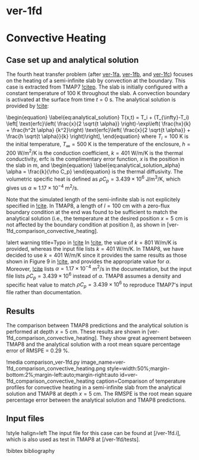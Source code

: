 # ver-1fd

# Convective Heating

## Case set up and analytical solution

The fourth heat transfer problem (after [ver-1fa](ver-1fa.md), [ver-1fb](ver-1fb.md), and [ver-1fc](ver-1fc.md)) focuses on the heating of a semi-infinite slab by convection at the boundary. This case is extracted from TMAP7 [!citep](ambrosek2008verification).
The slab is initially configured with a constant temperature of 100 K throughout the slab. A convection boundary is activated at the surface from time $t = 0$ s. The analytical solution is provided by [!cite](Incropera2002):

\begin{equation} \label{eq:analytical_solution}
T(x,t) = T_i + (T_{\infty}-T_i) \left[ \text{erfc}\left( \frac{x}{2 \sqrt{t \alpha}} \right)-\exp\left( \frac{hx}{k} + \frac{h^2t \alpha} {k^2}\right) \text{erfc}\left( \frac{x}{2 \sqrt{t \alpha}} + \frac{h \sqrt{t \alpha}}{k} \right)\right],
\end{equation}
where $T_i = 100$ K is the initial temperature, $T_{\infty} = 500$ K is the temperature of the enclosure, $h = 200$ W/m$^2$/K is the conduction coefficient, $k = 401$ W/m/K is the thermal conductivity, $\text{erfc}$ is the complimentary error function, $x$ is the position in the slab in m, and
\begin{equation} \label{eq:analytical_solution_alpha}
\alpha = \frac{k}{\rho C_p}
\end{equation}
is the thermal diffusivity. The volumetric specific heat is defined as $\rho C_p = 3.439 \times 10^6$ J/m$^3$/K, which gives us $\alpha \approx 1.17 \times 10^{-4}$ m$^2$/s.

Note that the simulated length of the semi-infinite slab is not explicitely specified in [!cite](ambrosek2008verification). In TMAP8, a length of $l=100$ cm with a zero-flux boundary condition at the end was found to be sufficient to match the analytical solution (i.e., the temperature at the desired position $x = 5$ cm is not affected by the boundary condition at position $l$), as shown in [ver-1fd_comparison_convective_heating].

!alert warning title=Typo in [!cite](ambrosek2008verification)
In [!cite](ambrosek2008verification), the value of $k = 801$ W/m/K is provided, whereas the input file lists $k = 401$ W/m/K. In TMAP8, we have decided to use $k = 401$ W/m/K since it provides the same results as those shown in Figure 9 in [!cite](ambrosek2008verification), and provides the appropriate value for $\alpha$. Moreover, [!cite](ambrosek2008verification) lists $\alpha = 1.17 \times 10^{-4}$ m$^2$/s in the documentation, but the input file lists $\rho C_p = 3.439 \times 10^6$ instead of $\alpha$. TMAP8 assumes a density and specific heat value to match $\rho C_p = 3.439 \times 10^6$ to reproduce TMAP7's input file rather than documentation.

## Results

The comparison between TMAP8 predictions and the analytical solution is performed at depth $x = 5$ cm.
These results are shown in [ver-1fd_comparison_convective_heating].
They show great agreement between TMAP8 and the analytical solution with a root mean square percentage error of RMSPE = 0.29 %.

!media comparison_ver-1fd.py
       image_name=ver-1fd_comparison_convective_heating.png
       style=width:50%;margin-bottom:2%;margin-left:auto;margin-right:auto
       id=ver-1fd_comparison_convective_heating
       caption=Comparison of temperature profiles for convective heating in a semi-infinite slab from the analytical solution and TMAP8 at depth $x = 5$ cm. The RMSPE is the root mean square percentage error between the analytical solution and TMAP8 predictions.

## Input files

!style halign=left
The input file for this case can be found at [/ver-1fd.i], which is also used as test in TMAP8 at [/ver-1fd/tests].

!bibtex bibliography
